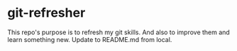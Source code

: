 # git-refresher

This repo's purpose is to refresh my git skills.
And also to improve them and learn something new.
Update to README.md from local.
